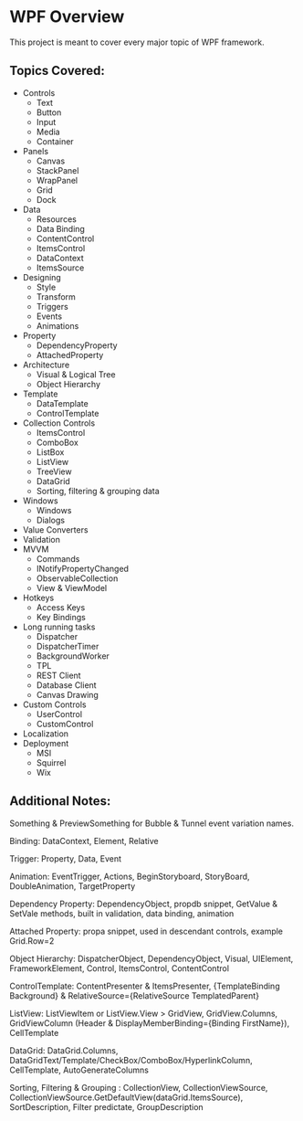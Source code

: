 # WPF Overview
This project is meant to cover every major topic of WPF framework.
## Topics Covered:
* Controls
  * Text
  * Button
  * Input
  * Media
  * Container
* Panels
  * Canvas
  * StackPanel
  * WrapPanel
  * Grid
  * Dock
* Data
  * Resources
  * Data Binding
  * ContentControl
  * ItemsControl
  * DataContext
  * ItemsSource
* Designing
  * Style
  * Transform
  * Triggers
  * Events
  * Animations
* Property
  * DependencyProperty
  * AttachedProperty
* Architecture
  * Visual & Logical Tree
  * Object Hierarchy
* Template
  * DataTemplate
  * ControlTemplate
* Collection Controls
  * ItemsControl
  * ComboBox
  * ListBox
  * ListView
  * TreeView
  * DataGrid
  * Sorting, filtering & grouping data
* Windows
  * Windows
  * Dialogs
* Value Converters
* Validation
* MVVM
  * Commands
  * INotifyPropertyChanged
  * ObservableCollection
  * View & ViewModel
* Hotkeys
  * Access Keys
  * Key Bindings
* Long running tasks
  * Dispatcher
  * DispatcherTimer
  * BackgroundWorker
  * TPL
  * REST Client
  * Database Client
  * Canvas Drawing
* Custom Controls
  * UserControl
  * CustomControl
* Localization
* Deployment
  * MSI
  * Squirrel
  * Wix
## Additional Notes:
Something & PreviewSomething for Bubble & Tunnel event variation names.

Binding: DataContext, Element, Relative

Trigger: Property, Data, Event

Animation: EventTrigger, Actions, BeginStoryboard, StoryBoard, DoubleAnimation, TargetProperty

Dependency Property: DependencyObject, propdb snippet, GetValue & SetVale methods, built in validation, data binding, animation

Attached Property: propa snippet, used in descendant controls, example Grid.Row=2

Object Hierarchy: DispatcherObject, DependencyObject, Visual, UIElement, FrameworkElement, Control, ItemsControl, ContentControl

ControlTemplate: ContentPresenter & ItemsPresenter, \{TemplateBinding Background} & RelativeSource=\{RelativeSource TemplatedParent}

ListView: ListViewItem or ListView.View > GridView, GridView.Columns, GridViewColumn (Header & DisplayMemberBinding=\{Binding FirstName}), CellTemplate

DataGrid: DataGrid.Columns, DataGridText/Template/CheckBox/ComboBox/HyperlinkColumn, CellTemplate, AutoGenerateColumns

Sorting, Filtering & Grouping : CollectionView, CollectionViewSource, CollectionViewSource.GetDefaultView(dataGrid.ItemsSource), SortDescription, Filter predictate, GroupDescription